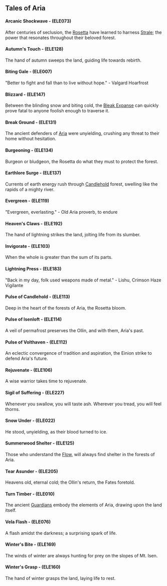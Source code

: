 ## Tales of Aria

#### Arcanic Shockwave - (ELE073)
After centuries of seclusion, the [Rosetta](~Rosetta) have learned to harness [Strale](../regions/rathe/aria/the-land-of-legends.md#candlehold); the power that resonates throughout their beloved forest.

#### Autumn's Touch - (ELE128)
The hand of autumn sweeps the land, guiding life towards rebirth.

#### Biting Gale - (ELE007)
"Better to fight and fall than to live without hope." - Valgard Hoarfrost

#### Blizzard - (ELE147)
Between the blinding snow and biting cold, the [Bleak Expanse](../regions/rathe/aria/a-true-sanctuary.md#the-bleak-expanse) can quickly prove fatal to anyone foolish enough to traverse it.

#### Break Ground - (ELE131)
The ancient defenders of [Aria](../regions/rathe/aria/aria.md) were unyielding, crushing any threat to their home without hesitation.

#### Burgeoning - (ELE134)
Burgeon or bludgeon, the Rosetta do what they must to protect the forest.

#### Earthlore Surge - (ELE137)
Currents of earth energy rush through [Candlehold](../regions/rathe/aria/the-land-of-legends.md#candlehold) forest, swelling like the rapids of a mighty river.

#### Evergreen - (ELE119)
"Evergreen, everlasting." - Old Aria proverb, to endure

#### Heaven's Claws - (ELE192)
The hand of lightning strikes the land, jolting life from its slumber.

#### Invigorate - (ELE103)
When the whole is greater than the sum of its parts.

#### Lightning Press - (ELE183)
"Back in my day, folk used weapons made of metal." - Lishu, Crimson Haze Vigilante

#### Pulse of Candlehold - (ELE113)
Deep in the heart of the forests of Aria, the Rosetta bloom.

#### Pulse of Isenloft - (ELE114)
A veil of permafrost preserves the Ollin, and with them, Aria's past.

#### Pulse of Volthaven - (ELE112)
An eclectic convergence of tradition and aspiration, the Einion strike to defend Aria's future.

#### Rejuvenate - (ELE106)
A wise warrior takes time to rejuvenate.

#### Sigil of Suffering - (ELE227)
Whenever you swallow, you will taste ash.
Wherever you tread, you will feel thorns.

#### Snow Under - (ELE022)
He stood, unyielding, as their blood turned to ice.

#### Summerwood Shelter - (ELE125)
Those who understand the [Flow](../regions/rathe/aria/a-true-sanctuary.md#the-flow), will always find shelter in the forests of Aria.

#### Tear Asunder - (ELE205)
Heavens old, eternal cold; the Ollin's return, the Fates foretold.

#### Turn Timber - (ELE010)
The ancient [Guardians](../regions/rathe/aria/tides-of-change.md#legend-of-the-guardians) embody the elements of Aria, drawing upon the land itself.

#### Vela Flash - (ELE076)
A flash amidst the darkness; a surprising spark of life.

#### Winter's Bite - (ELE169)
The winds of winter are always hunting for prey on the slopes of Mt. Isen.

#### Winter's Grasp - (ELE160)
The hand of winter grasps the land, laying life to rest.
